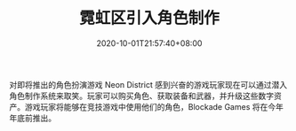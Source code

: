 ﻿---
title: "霓虹区引入角色制作"
date: 2020-10-01T21:57:40+08:00
lastmod: 2020-10-01T16:45:40+08:00
draft: false
authors: ["Lacey"]
description: "对即将推出的角色扮演游戏 Neon District 感到兴奋的游戏玩家现在可以通过潜入角色制作系统来取笑。玩家可以购买角色、获取装备和武器，并升级这些数字资产。游戏玩家将能够在竞技游戏中使用他们的角色，Blockade Games 将在今年年底前推出。"
featuredImage: "neon-district-introduces-character-crafting.png"
tags: ["Virtual World","虚拟世界","Play to Earn"]
categories: ["news"]
news: ["虚拟世界"]
weight: 
lightgallery: true
pinned: false
recommend: false
recommend1: false
---

对即将推出的角色扮演游戏 Neon District 感到兴奋的游戏玩家现在可以通过潜入角色制作系统来取笑。玩家可以购买角色、获取装备和武器，并升级这些数字资产。游戏玩家将能够在竞技游戏中使用他们的角色，Blockade Games 将在今年年底前推出。

<!--more-->

